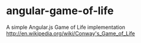 angular-game-of-life
====================

A simple Angular.js Game of Life implementation
http://en.wikipedia.org/wiki/Conway's_Game_of_Life